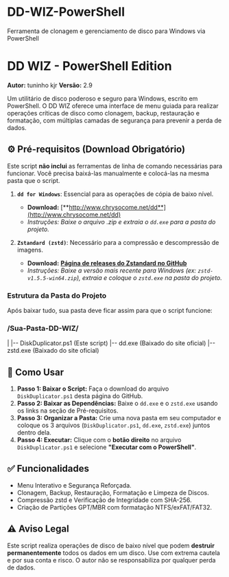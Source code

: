 # DD-WIZ-PowerShell
Ferramenta de clonagem e gerenciamento de disco para Windows via PowerShell
# DD WIZ - PowerShell Edition

**Autor:** tuninho kjr
**Versão:** 2.9

Um utilitário de disco poderoso e seguro para Windows, escrito em PowerShell. O DD WIZ oferece uma interface de menu guiada para realizar operações críticas de disco como clonagem, backup, restauração e formatação, com múltiplas camadas de segurança para prevenir a perda de dados.

## ⚙️ Pré-requisitos (Download Obrigatório)

Este script **não inclui** as ferramentas de linha de comando necessárias para funcionar. Você precisa baixá-las manualmente e colocá-las na mesma pasta que o script.

1.  **`dd for Windows`**: Essencial para as operações de cópia de baixo nível.
    * **Download:** [**http://www.chrysocome.net/dd**](http://www.chrysocome.net/dd)
    * *Instruções: Baixe o arquivo .zip e extraia o `dd.exe` para a pasta do projeto.*

2.  **`Zstandard (zstd)`**: Necessário para a compressão e descompressão de imagens.
    * **Download:** [**Página de releases do Zstandard no GitHub**](https://github.com/facebook/zstd/releases)
    * *Instruções: Baixe a versão mais recente para Windows (ex: `zstd-v1.5.5-win64.zip`), extraia e coloque o `zstd.exe` na pasta do projeto.*

### Estrutura da Pasta do Projeto

Após baixar tudo, sua pasta deve ficar assim para que o script funcione:

### /Sua-Pasta-DD-WIZ/
|
|-- DiskDuplicator.ps1  (Este script)
|-- dd.exe              (Baixado do site oficial)
|-- zstd.exe            (Baixado do site oficial)

## 🚀 Como Usar

1.  **Passo 1: Baixar o Script:** Faça o download do arquivo `DiskDuplicator.ps1` desta página do GitHub.
2.  **Passo 2: Baixar as Dependências:** Baixe o `dd.exe` e o `zstd.exe` usando os links na seção de Pré-requisitos.
3.  **Passo 3: Organizar a Pasta:** Crie uma nova pasta em seu computador e coloque os 3 arquivos (`DiskDuplicator.ps1`, `dd.exe`, `zstd.exe`) juntos dentro dela.
4.  **Passo 4: Executar:** Clique com o **botão direito** no arquivo `DiskDuplicator.ps1` e selecione **"Executar com o PowerShell"**.

## ✅ Funcionalidades

* Menu Interativo e Segurança Reforçada.
* Clonagem, Backup, Restauração, Formatação e Limpeza de Discos.
* Compressão zstd e Verificação de Integridade com SHA-256.
* Criação de Partições GPT/MBR com formatação NTFS/exFAT/FAT32.

## ⚠️ Aviso Legal

Este script realiza operações de disco de baixo nível que podem **destruir permanentemente** todos os dados em um disco. Use com extrema cautela e por sua conta e risco. O autor não se responsabiliza por qualquer perda de dados.

